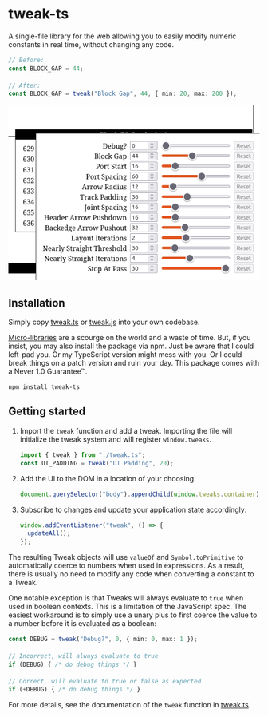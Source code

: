 # tweak-ts

A single-file library for the web allowing you to easily modify numeric constants in real time, without changing any code.

```ts
// Before:
const BLOCK_GAP = 44;

// After:
const BLOCK_GAP = tweak("Block Gap", 44, { min: 20, max: 200 });
```

![Screenshot](screenshot.png)

## Installation

Simply copy [tweak.ts](./tweak.ts) or [tweak.js](./dist/tweak.js) into your own codebase.

[Micro-libraries](https://bvisness.me/microlibraries/) are a scourge on the world and a waste of time. But, if you insist, you may also install the package via npm. Just be aware that I could left-pad you. Or my TypeScript version might mess with you. Or I could break things on a patch version and ruin your day. This package comes with a Never 1.0 Guarantee™.

```
npm install tweak-ts
```

## Getting started

1. Import the `tweak` function and add a tweak. Importing the file will initialize the tweak system and will register `window.tweaks`.

    ```ts
    import { tweak } from "./tweak.ts";
    const UI_PADDING = tweak("UI Padding", 20);
    ```

2. Add the UI to the DOM in a location of your choosing:

    ```ts
    document.querySelector("body").appendChild(window.tweaks.container);
    ```

3. Subscribe to changes and update your application state accordingly:

    ```ts
    window.addEventListener("tweak", () => {
      updateAll();
    });
    ```

The resulting Tweak objects will use `valueOf` and `Symbol.toPrimitive` to automatically coerce to numbers when used in expressions. As a result, there is usually no need to modify any code when converting a constant to a Tweak.

One notable exception is that Tweaks will always evaluate to `true` when used in boolean contexts. This is a limitation of the JavaScript spec. The easiest workaround is to simply use a unary plus to first coerce the value to a number before it is evaluated as a boolean:

```ts
const DEBUG = tweak("Debug?", 0, { min: 0, max: 1 });

// Incorrect, will always evaluate to true
if (DEBUG) { /* do debug things */ }

// Correct, will evaluate to true or false as expected
if (+DEBUG) { /* do debug things */ }
```

For more details, see the documentation of the `tweak` function in [tweak.ts](./tweak.ts).
